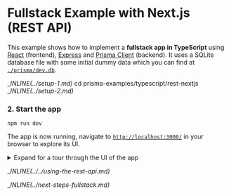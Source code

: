 # Fullstack Example with Next.js (REST API)

This example shows how to implement a **fullstack app in TypeScript** using [React](https://reactjs.org/) (frontend), [Express](https://expressjs.com/) and [Prisma Client](https://github.com/prisma/prisma2/blob/master/docs/prisma-client-js/api.md) (backend). It uses a SQLite database file with some initial dummy data which you can find at [`./prisma/dev.db`](./prisma/dev.db).

__INLINE(../_setup-1.md)__
cd prisma-examples/typescript/rest-nextjs
__INLINE(../_setup-2.md)__

### 2. Start the app

```
npm run dev
```

The app is now running, navigate to [`http://localhost:3000/`](http://localhost:3000/) in your browser to explore its UI.

<details><summary>Expand for a tour through the UI of the app</summary>

**Blog** (located in [`./src/pages/index.ts`](./src/pages/index.ts))

[](https://imgur.com/eepbOUO.png)

**Signup** (located in [`./src/pages/signup.ts`](./src/pages/signup.ts))

![](https://imgur.com/iE6OaBI.png)

**Create post (draft)** (located in [`./src/pages/create.ts`](./src/pages/create.ts))

![](https://imgur.com/olCWRNv.png)

**Drafts** (located in [`./src/pages/drafts.ts`](./src/pages/drafts.ts))

![](https://imgur.com/PSMzhcd.png)

**View post** (located in [`./src/pages/p/[id].ts`](./src/pages/p/[id].ts)) (delete or publish here)

![](https://imgur.com/zS1B11O.png)

</details>

__INLINE(../../_using-the-rest-api.md)__

__INLINE(../_next-steps-fullstack.md)__
